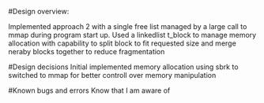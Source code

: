 #Design overview:

Implemented approach 2 with a single free list managed by a large call to mmap during program start up.
Used a linkedlist t_block to manage memory allocation with capability to split block to fit requested size and merge neraby blocks together to reduce fragmentation


#Design decisions 
Initial implemented memory allocation using sbrk to switched to mmap for better controll over memory manipulation

#Known bugs and errors
Know that I am aware of
